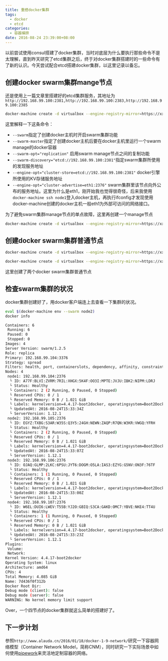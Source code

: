 ```yaml
---
title: 重搭docker集群
tags:
  - docker
  - etcd
categories:
  - 容器编排
date: 2016-08-24 23:39:00+08:00
---
```

以前尝试使用consul搭建了docker集群，当时对底层为什么要执行那些命令不是太理解，直到昨天研究了etcd集群之后，终于对docker集群搭建时的一些命令有了新的认识。今天尝试配合etcd搭建docker集群，以这里记录以备忘。

## 创建docker swarm集群mange节点

还是使用上一篇文章里搭建好的etcd集群服务，其地址为`http://192.168.99.100:2381,http://192.168.99.100:2383,http://192.168.99.100:2385`

```bash
docker-machine create -d virtualbox --engine-registry-mirror=https://xxx.mirror.aliyuncs.com --swarm --swarm-master --swarm-opt="replication" --swarm-discovery="etcd://192.168.99.100:2381" --engine-opt="cluster-store=etcd://192.168.99.100:2381" --engine-opt="cluster-advertise=eth1:2376" node1
```

这里解释一下这条命令：
* `--swarm`指定了创建docker主机时开启swarm集群功能
* `--swarm-master`指定了创建docker主机后要在docker主机里运行一个swarm manage的docker容器
* `--swarm-opt="replication"` 启用swarm manage节点之间的复制功能
* `--swarm-discovery="etcd://192.168.99.100:2381"`指定swarm集群所使用的发现服务地址
* `--engine-opt="cluster-store=etcd://192.168.99.100:2381"` docker引擎所使用的KV存储服务地址
* `--engine-opt="cluster-advertise=eth1:2376"` swarm集群里该节点向外公布的服务地址。这里为什么是eth1，刚开始我也觉得很奇怪，后来我使用`docker-machine ssh node1`登入docker主机，再执行ifconfig才发现使用docker-machine创建的docker主机一般eth1为外部可访问的网络接口。

为了避免swarm集群manage节点的单点故障，这里再创建一个manage节点

```bash
docker-machine create -d virtualbox --engine-registry-mirror=https://xxx.mirror.aliyuncs.com --swarm --swarm-master --swarm-opt="replication" --swarm-discovery="etcd://192.168.99.100:2381" --engine-opt="cluster-store=etcd://192.168.99.100:2381" --engine-opt="cluster-advertise=eth1:2376" node2
```

## 创建docker swarm集群普通节点

```bash
docker-machine create -d virtualbox --engine-registry-mirror=https://xxx.mirror.aliyuncs.com --swarm --swarm-discovery="etcd://192.168.99.100:2381" --engine-opt="cluster-store=etcd://192.168.99.100:2381" --engine-opt="cluster-advertise=eth1:2376" node3

docker-machine create -d virtualbox --engine-registry-mirror=https://xxx.mirror.aliyuncs.com --swarm --swarm-discovery="etcd://192.168.99.100:2381" --engine-opt="cluster-store=etcd://192.168.99.100:2381" --engine-opt="cluster-advertise=eth1:2376" node4
```

这里创建了两个docker swarm集群普通节点

## 检查swarm集群的状况

docker集群创建好了，用docker客户端连上去查看一下集群的状况。

```bash
eval $(docker-machine env --swarm node2)
docker info

Containers: 6
 Running: 6
 Paused: 0
 Stopped: 0
Images: 4
Server Version: swarm/1.2.5
Role: replica
Primary: 192.168.99.104:3376
Strategy: spread
Filters: health, port, containerslots, dependency, affinity, constraint
Nodes: 4
 node1: 192.168.99.104:2376
  └ ID: A77F:BLVI:ZVRM:7RIL:XHGX:5K4F:OO3I:MPTE:JVJU:IBK2:NIPM:LDRJ
  └ Status: Healthy
  └ Containers: 2 (2 Running, 0 Paused, 0 Stopped)
  └ Reserved CPUs: 0 / 1
  └ Reserved Memory: 0 B / 1.021 GiB
  └ Labels: kernelversion=4.4.17-boot2docker, operatingsystem=Boot2Docker 1.12.1 (TCL 7.2); HEAD : ef7d0b4 - Thu Aug 18 21:18:06 UTC 2016, provider=virtualbox, storagedriver=aufs
  └ UpdatedAt: 2016-08-24T15:33:34Z
  └ ServerVersion: 1.12.1
 node2: 192.168.99.105:2376
  └ ID: EGYZ:TXBG:S3AR:W35S:Q3Y5:24GH:NEWN:ZAQP:R7QN:W3KR:VWGQ:YFRH
  └ Status: Healthy
  └ Containers: 2 (2 Running, 0 Paused, 0 Stopped)
  └ Reserved CPUs: 0 / 1
  └ Reserved Memory: 0 B / 1.021 GiB
  └ Labels: kernelversion=4.4.17-boot2docker, operatingsystem=Boot2Docker 1.12.1 (TCL 7.2); HEAD : ef7d0b4 - Thu Aug 18 21:18:06 UTC 2016, provider=virtualbox, storagedriver=aufs
  └ UpdatedAt: 2016-08-24T15:33:07Z
  └ ServerVersion: 1.12.1
 node3: 192.168.99.106:2376
  └ ID: OJAQ:GLMP:2LKC:6PSU:JYT6:DOGM:O5LA:IAS3:EZYG:G5NV:ON3F:76TF
  └ Status: Healthy
  └ Containers: 1 (1 Running, 0 Paused, 0 Stopped)
  └ Reserved CPUs: 0 / 1
  └ Reserved Memory: 0 B / 1.021 GiB
  └ Labels: kernelversion=4.4.17-boot2docker, operatingsystem=Boot2Docker 1.12.1 (TCL 7.2); HEAD : ef7d0b4 - Thu Aug 18 21:18:06 UTC 2016, provider=virtualbox, storagedriver=aufs
  └ UpdatedAt: 2016-08-24T15:33:00Z
  └ ServerVersion: 1.12.1
 node4: 192.168.99.107:2376
  └ ID: W6EL:DUI6:LWEV:T55B:YJ2O:GBIQ:S3CA:GAKD:OMC7:YBVE:NKE4:TT4U
  └ Status: Healthy
  └ Containers: 1 (1 Running, 0 Paused, 0 Stopped)
  └ Reserved CPUs: 0 / 1
  └ Reserved Memory: 0 B / 1.021 GiB
  └ Labels: kernelversion=4.4.17-boot2docker, operatingsystem=Boot2Docker 1.12.1 (TCL 7.2); HEAD : ef7d0b4 - Thu Aug 18 21:18:06 UTC 2016, provider=virtualbox, storagedriver=aufs
  └ UpdatedAt: 2016-08-24T15:33:23Z
  └ ServerVersion: 1.12.1
Plugins:
 Volume:
 Network:
Kernel Version: 4.4.17-boot2docker
Operating System: linux
Architecture: amd64
CPUs: 4
Total Memory: 4.085 GiB
Name: 7d436f0f312b
Docker Root Dir:
Debug mode (client): false
Debug mode (server): false
WARNING: No kernel memory limit support
```

Over，一个四节点的docker集群就这么简单的搭建好了。


## 下一步计划

参照`http://www.alauda.cn/2016/01/18/docker-1-9-network/`研究一下容器网络模型（Container Network Model，简称CNM），同时研究一下实际场景中如何使用[pipework](https://github.com/jpetazzo/pipework)来灵活地定制容器的网络。







